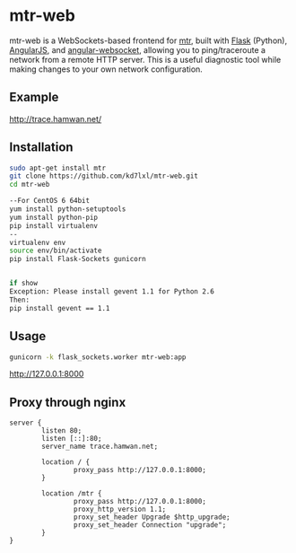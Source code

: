 # mtr-web

mtr-web is a WebSockets-based frontend for [mtr](http://www.bitwizard.nl/mtr/),
built with [Flask](http://flask.pocoo.org/) (Python),
[AngularJS](https://angularjs.org/),
and [angular-websocket](https://github.com/gdi2290/angular-websocket),
allowing you to ping/traceroute a network from a remote HTTP server. This is a
useful diagnostic tool while making changes to your own network configuration.

## Example

http://trace.hamwan.net/

## Installation

```sh
sudo apt-get install mtr
git clone https://github.com/kd7lxl/mtr-web.git
cd mtr-web

--For CentOS 6 64bit
yum install python-setuptools
yum install python-pip
pip install virtualenv
--
virtualenv env
source env/bin/activate
pip install Flask-Sockets gunicorn


if show 
Exception: Please install gevent 1.1 for Python 2.6
Then: 
pip install gevent == 1.1 
```


## Usage

```sh
gunicorn -k flask_sockets.worker mtr-web:app
```

http://127.0.0.1:8000

## Proxy through nginx

```nginx
server {
        listen 80;
        listen [::]:80;
        server_name trace.hamwan.net;

        location / {
                proxy_pass http://127.0.0.1:8000;
        }

        location /mtr {
                proxy_pass http://127.0.0.1:8000;
                proxy_http_version 1.1;
                proxy_set_header Upgrade $http_upgrade;
                proxy_set_header Connection "upgrade";
        }
}
```
